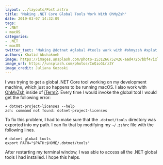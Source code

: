 ```yaml
---
layout: ../layouts/Post.astro
title: "Making .NET Core Global Tools Work With OhMyZsh"
date: 2019-03-07 14:32:09
tags:
- .NET
- macOS
categories:
- .NET
- macOS
twitter_text: "Making @dotnet #global #tools work with #ohmyzsh #xplat #macos"
authors: Khalid Abuhakmeh
image: https://images.unsplash.com/photo-1531266752426-aad472b7bbf4?ixlib=rb-1.2.1&ixid=eyJhcHBfaWQiOjEyMDd9&auto=format&fit=crop&w=2550&q=80
image_url: https://unsplash.com/photos/IoQioGLrz3Y
image_credit: Juliana Kozoski
---
```


I was trying to get a global .NET Core tool working on my development machine, which just so happens to be running macOS. I also work with [OhMyZsh](https://ohmyz.sh/) inside of [iTerm2](https://iterm2.com/). Every time I would invoke the global tool I would get the following error:

```
➜ dotnet-project-licenses --help
zsh: command not found: dotnet-project-licenses
```

To fix this problem, I had to make sure that the `.dotnet/tools` directory was exported into my path. I can fix that by modifying my `~/.zshrc` file with the following lines.

```
# dotnet global tools
export PATH="$PATH:$HOME/.dotnet/tools"
```

After restarting my terminal window, I was able to access all the .NET global tools I had installed. I hope this helps.